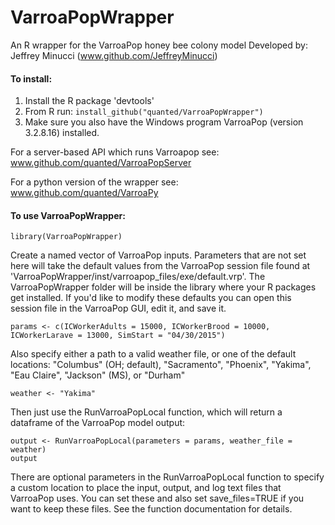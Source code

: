 # VarroaPopWrapper
An R wrapper for the VarroaPop honey bee colony model
Developed by: Jeffrey Minucci (www.github.com/JeffreyMinucci)

#### To install:

1) Install the R package 'devtools'
2) From R run: 
  `install_github("quanted/VarroaPopWrapper")`
3) Make sure you also have the Windows program VarroaPop (version 3.2.8.16) installed.

For a server-based API which runs Varroapop see:
www.github.com/quanted/VarroaPopServer

For a python version of the wrapper see:
www.github.com/quanted/VarroaPy


#### To use VarroaPopWrapper:

    library(VarroaPopWrapper)

Create a named vector of VarroaPop inputs. Parameters that are not set here will take the default values from the VarroaPop session file found at 'VarroaPopWrapper/inst/varroapop_files/exe/default.vrp'. The VarroaPopWrapper folder will be inside the library where your R packages get installed. If you'd like to modify these defaults you can open this session file in the VarroaPop GUI, edit it, and save it. 

    params <- c(ICWorkerAdults = 15000, ICWorkerBrood = 10000, ICWorkerLarave = 13000, SimStart = "04/30/2015")

Also specify either a path to a valid weather file, or one of the default locations: "Columbus" (OH; default), "Sacramento", "Phoenix", "Yakima", "Eau Claire", "Jackson" (MS), or "Durham"

    weather <- "Yakima"
    
Then just use the RunVarroaPopLocal function, which will return a dataframe of the VarroaPop model output:

    output <- RunVarroaPopLocal(parameters = params, weather_file = weather)
    output

There are optional parameters in the RunVarroaPopLocal function to specify a custom location to place the input, output, and log text files that VarroaPop uses. You can set these and also set save_files=TRUE if you want to keep these files. See the function documentation for details.
